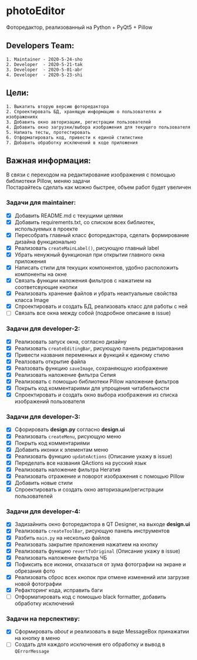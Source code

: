# photoEditor

Фоторедактор, реализованный на Python + PyQt5 + Pillow

## Developers Team:
    1. Maintainer - 2020-5-24-sho
    2. Developer  - 2020-5-21-tak
    3. Developer  - 2020-5-01-abr
    4. Developer  - 2020-5-23-shi

## Цели:
    1. Выкатить вторую версию фоторедактора
    2. Спроектировать БД, хранящую информацию о пользователях и изображениях
    3. Добавить окно авторизации, регистрации пользователей
    4. Добавить окно загрузки/выбора изображения для текущего пользователя
    5. Напиать тесты, протестировать
    6. Отформатировать код, привести к единой стилистике
    7. Добавить обработку исключений в коде приложения

## Важная информация:
В связи с переходом на редактирование изображения с помощью библиотеки Pillow, меняю задачи  
Постарайтесь сделать как можно быстрее, объем работ будет увеличен

### Задачи для maintainer:
* [x] Добавить README.md с текущими целями
* [x] Добавить requirements.txt, со списком всех библиотек, используемых в проекте
* [x] Пересобрать главный класс фоторедактора, сделать формирование дизайна функционально
* [x] Реализовать ```createMainLabel()```, рисующую главный label
* [x] Убрать ненужный функционал при открытии главного окна приложения
* [x] Написать стили для текущих компонентов, удобно расположить компоненты на окне
* [x] Связать функции наложения фильтров с нажатием на соответсвующие кнопки
* [x] Реализовать хранение файлов и убрать неактуальные свойства класса Image
* [x] Спроектировать и создать БД, реализовать класс для работы с ней
* [ ] Связать все окна между собой (подробное описание в issue)

### Задачи для developer-2:
* [x] Реализовать запуск окна, согласно дизайну 
* [x] Реализовать ```createEditingBar```, рисующую панель редактирования
* [x] Привести названия переменных и функций к единому стилю 
* [x] Реалзовать открытие файла
* [x] Реалзовать функцию ```saveImage```, сохраняющую изображение
* [x] Реализовать наложение фильтра Сепия
* [x] Реализовать с помощью библиотеки Pillow наложение фильтров
* [x] Покрыть код комментариями для упрощения читабельности
* [x] Спроектировать и создать окно выбора изображения из списка изображений пользователя

### Задачи для developer-3:
* [x] Сфорировать **design.py** согласно **design.ui**
* [x] Реализовать ```createMenu```, рисующую меню
* [x] Покрыть код комментариями  
* [x] Добавить иконки к элементам меню
* [x] Реализовать функцию ```updateActions``` (Описание укажу в issue)
* [x] Переделать все названия QActions на русский язык
* [x] Реализовать наложение фильтра Негатив
* [x] Реализовать отражение и поворот изображения с помощью Pillow
* [x] Добавить новые стили
* [x] Спроектировать и создать окно авторизации/регистрации пользователей

### Задачи для developer-4:
* [x] Задизайнить окно фоторедактора в QT Designer, на выходе **design.ui**
* [x] Реализовать ```createToolBar```, рисующую панель инструментов
* [x] Разбить ```main.py``` на несколько файлов
* [x] Реализовать закрытие приложения нажатием на кнопку
* [x] Реализовать функцию ```revertToOriginal``` (Описание укажу в issue)
* [x] Реализовать наложение фильтра ЧБ
* [x] Пофиксить все иконки, отказаться от зума фотографии на экране и обрезания фото
* [x] Реализовать сброс всех кнопок при отмене изменений или загрузке новой фотографии
* [x] Рефакторинг кода, исправить баги
* [ ] Отформатировать код с помощью black formatter, добавить обработку исключений

### Задачи на перспективу:
* [x] Сформировать *about* и реализовать в виде MessageBox принажатии на кнопку в меню
* [ ] Создать для каждого исключения его обработку и вывод в `QErrorMessage`
